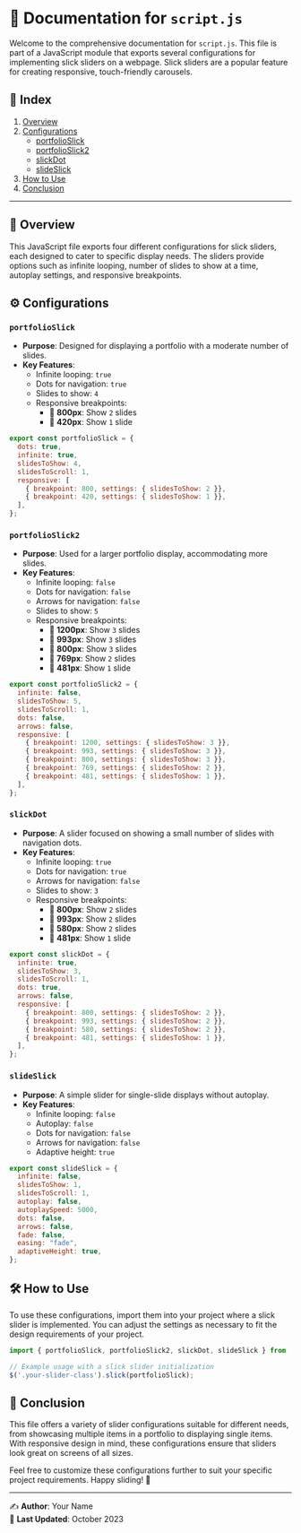 # 📑 Documentation for `script.js`

Welcome to the comprehensive documentation for `script.js`. This file is part of a JavaScript module that exports several configurations for implementing slick sliders on a webpage. Slick sliders are a popular feature for creating responsive, touch-friendly carousels.

## 📂 **Index**

1. [Overview](#overview)
2. [Configurations](#configurations)
    - [portfolioSlick](#portfolioslick)
    - [portfolioSlick2](#portfolioslick2)
    - [slickDot](#slickdot)
    - [slideSlick](#slideslick)
3. [How to Use](#how-to-use)
4. [Conclusion](#conclusion)

---

## 🌟 **Overview**

This JavaScript file exports four different configurations for slick sliders, each designed to cater to specific display needs. The sliders provide options such as infinite looping, number of slides to show at a time, autoplay settings, and responsive breakpoints.

## ⚙️ **Configurations**

### `portfolioSlick`

- **Purpose**: Designed for displaying a portfolio with a moderate number of slides.
- **Key Features**:
  - Infinite looping: `true`
  - Dots for navigation: `true`
  - Slides to show: `4`
  - Responsive breakpoints:
    - 📏 **800px**: Show `2` slides
    - 📏 **420px**: Show `1` slide

```javascript
export const portfolioSlick = {
  dots: true,
  infinite: true,
  slidesToShow: 4,
  slidesToScroll: 1,
  responsive: [
    { breakpoint: 800, settings: { slidesToShow: 2 }},
    { breakpoint: 420, settings: { slidesToShow: 1 }},
  ],
};
```

### `portfolioSlick2`

- **Purpose**: Used for a larger portfolio display, accommodating more slides.
- **Key Features**:
  - Infinite looping: `false`
  - Dots for navigation: `false`
  - Arrows for navigation: `false`
  - Slides to show: `5`
  - Responsive breakpoints:
    - 📏 **1200px**: Show `3` slides
    - 📏 **993px**: Show `3` slides
    - 📏 **800px**: Show `3` slides
    - 📏 **769px**: Show `2` slides
    - 📏 **481px**: Show `1` slide

```javascript
export const portfolioSlick2 = {
  infinite: false,
  slidesToShow: 5,
  slidesToScroll: 1,
  dots: false,
  arrows: false,
  responsive: [
    { breakpoint: 1200, settings: { slidesToShow: 3 }},
    { breakpoint: 993, settings: { slidesToShow: 3 }},
    { breakpoint: 800, settings: { slidesToShow: 3 }},
    { breakpoint: 769, settings: { slidesToShow: 2 }},
    { breakpoint: 481, settings: { slidesToShow: 1 }},
  ],
};
```

### `slickDot`

- **Purpose**: A slider focused on showing a small number of slides with navigation dots.
- **Key Features**:
  - Infinite looping: `true`
  - Dots for navigation: `true`
  - Arrows for navigation: `false`
  - Slides to show: `3`
  - Responsive breakpoints:
    - 📏 **800px**: Show `2` slides
    - 📏 **993px**: Show `2` slides
    - 📏 **580px**: Show `2` slides
    - 📏 **481px**: Show `1` slide

```javascript
export const slickDot = {
  infinite: true,
  slidesToShow: 3,
  slidesToScroll: 1,
  dots: true,
  arrows: false,
  responsive: [
    { breakpoint: 800, settings: { slidesToShow: 2 }},
    { breakpoint: 993, settings: { slidesToShow: 2 }},
    { breakpoint: 580, settings: { slidesToShow: 2 }},
    { breakpoint: 481, settings: { slidesToShow: 1 }},
  ],
};
```

### `slideSlick`

- **Purpose**: A simple slider for single-slide displays without autoplay.
- **Key Features**:
  - Infinite looping: `false`
  - Autoplay: `false`
  - Dots for navigation: `false`
  - Arrows for navigation: `false`
  - Adaptive height: `true`

```javascript
export const slideSlick = {
  infinite: false,
  slidesToShow: 1,
  slidesToScroll: 1,
  autoplay: false,
  autoplaySpeed: 5000,
  dots: false,
  arrows: false,
  fade: false,
  easing: "fade",
  adaptiveHeight: true,
};
```

## 🛠️ **How to Use**

To use these configurations, import them into your project where a slick slider is implemented. You can adjust the settings as necessary to fit the design requirements of your project.

```javascript
import { portfolioSlick, portfolioSlick2, slickDot, slideSlick } from './script.js';

// Example usage with a slick slider initialization
$('.your-slider-class').slick(portfolioSlick);
```

## 🎉 **Conclusion**

This file offers a variety of slider configurations suitable for different needs, from showcasing multiple items in a portfolio to displaying single items. With responsive design in mind, these configurations ensure that sliders look great on screens of all sizes.

Feel free to customize these configurations further to suit your specific project requirements. Happy sliding! 🎢

---

✍️ **Author**: Your Name  
📅 **Last Updated**: October 2023
